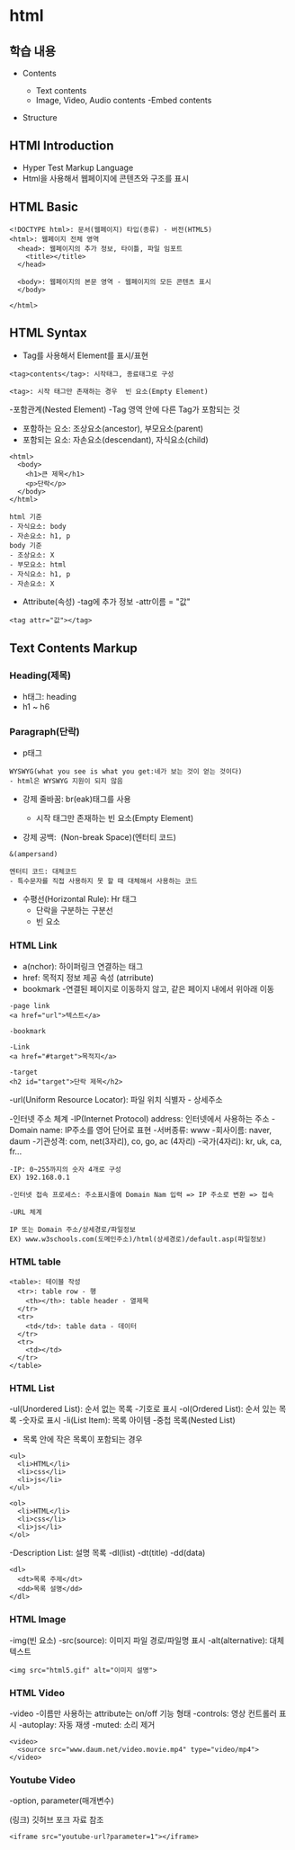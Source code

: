 # html

## 학습 내용

- Contents

  - Text contents
  - Image, Video, Audio contents
    -Embed contents

- Structure

## HTMl Introduction

- Hyper Test Markup Language
- Html을 사용해서 웹페이지에 콘텐츠와 구조를 표시

## HTML Basic

```
<!DOCTYPE html>: 문서(웹페이지) 타입(종류) - 버전(HTML5)
<html>: 웹페이지 전체 영역
  <head>: 웹페이지의 추가 정보, 타이틀, 파일 임포트
    <title></title>
  </head>

  <body>: 웹페이지의 본문 영역 - 웹페이지의 모든 콘텐츠 표시
  </body>

</html>
```

## HTML Syntax

- Tag를 사용해서 Element를 표시/표현

```
<tag>contents</tag>: 시작태그, 종료태그로 구성

<tag>: 시작 태그만 존재하는 경우  빈 요소(Empty Element)
```

-포함관계(Nested Element)
-Tag 영역 안에 다른 Tag가 포함되는 것

- 포함하는 요소: 조상요소(ancestor), 부모요소(parent)
- 포함되는 요소: 자손요소(descendant), 자식요소(child)

```
<html>
  <body>
    <h1>큰 제목</h1>
    <p>단락</p>
  </body>
</html>

html 기준
- 자식요소: body
- 자손요소: h1, p
body 기준
- 조상요소: X
- 부모요소: html
- 자식요소: h1, p
- 자손요소: X
```

- Attribute(속성)
  -tag에 추가 정보
  -attr이름 = "값"

```
<tag attr="값"></tag>
```

## Text Contents Markup

### Heading(제목)

- h태그: heading
- h1 ~ h6

### Paragraph(단락)

- p태그

```
WYSWYG(what you see is what you get:네가 보는 것이 얻는 것이다)
- html은 WYSWYG 지원이 되지 않음
```

- 강제 줄바꿈: br(eak)태그를 사용

  - 시작 태그만 존재하는 빈 요소(Empty Element)

- 강제 공백: &nbsp;(Non-break Space)(엔터티 코드)

```
&(ampersand)

엔터티 코드: 대체코드
- 특수문자를 직접 사용하지 못 할 때 대체해서 사용하는 코드
```

- 수평선(Horizontal Rule): Hr 태그
  - 단락을 구분하는 구분선
  - 빈 요소

### HTML Link

- a(nchor): 하이퍼링크 연결하는 태그
- href: 목적지 정보 제공 속성 (atrribute)
- bookmark -연결된 페이지로 이동하지 않고, 같은 페이지 내에서 위아래 이동

```
-page link
<a href="url">텍스트</a>

-bookmark

-Link
<a href="#target">목적지</a>

-target
<h2 id="target">단락 제목</h2>

```

-url(Uniform Resource Locator): 파일 위치 식별자 - 상세주소

-인터넷 주소 체계
-IP(Internet Protocol) address: 인터넷에서 사용하는 주소
-Domain name: IP주소를 영어 단어로 표현 
-서버종류: www 
-회사이름: naver, daum 
-기관성격: com, net(3자리), co, go, ac (4자리) -국가(4자리): kr, uk, ca, fr...

```
-IP: 0~255까지의 숫자 4개로 구성
EX) 192.168.0.1

-인터넷 접속 프로세스: 주소표시줄에 Domain Nam 입력 => IP 주소로 변환 => 접속

-URL 체계

IP 또는 Domain 주소/상세경로/파일정보
EX) www.w3schools.com(도메인주소)/html(상세경로)/default.asp(파일정보)
```

### HTML table

```
<table>: 테이블 작성
  <tr>: table row - 행
    <th></th>: table header - 열제목
  </tr>
  <tr>
    <td</td>: table data - 데이터
  </tr>
  <tr>
    <td></td>
  </tr>
</table>
```

### HTML List

-ul(Unordered List): 순서 없는 목록
  -기호로 표시
-ol(Ordered List): 순서 있는 목록
  -숫자로 표시
-li(List Item): 목록 아이템
-중첩 목록(Nested List)
  - 목록 안에 작은 목록이 포함되는 경우

```
<ul>
  <li>HTML</li>
  <li>css</li>
  <li>js</li>
</ul>

<ol>
  <li>HTML</li>
  <li>css</li>
  <li>js</li>
</ol>
```

-Description List: 설명 목록
  -dl(list)
  -dt(title)
  -dd(data)

```
<dl>
  <dt>목록 주제</dt>
  <dd>목록 설명</dd>
</dl>
```

### HTML Image

-img(빈 요소)
-src(source): 이미지 파일 경로/파일명 표시
-alt(alternative): 대체 텍스트

```
<img src="html5.gif" alt="이미지 설명">
```

### HTML Video

-video
  -이름만 사용하는 attribute는 on/off 기능 형태
  -controls: 영상 컨트롤러 표시
  -autoplay: 자동 재생
  -muted: 소리 제거

```
<video>
  <source src="www.daum.net/video.movie.mp4" type="video/mp4">
</video>
```

### Youtube Video

-option, parameter(매개변수)

(링크) 깃허브 포크 자료 참조

```
<iframe src="youtube-url?parameter=1"></iframe>
```